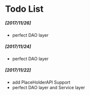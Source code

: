 # Todo List
##### [2017/11/26]
- perfect DAO layer
##### [2017/11/24]
- perfect DAO layer
##### [2017/11/22]  
- add PlaceHolderAPI Support
- perfect DAO layer and Service layer